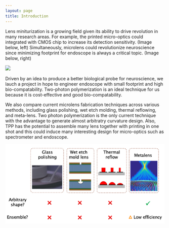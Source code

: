 ```yaml
---
layout: page
title: Introduction
---
```


Lens miniturization is a growing field given its ability to drive revolution in many research areas. For example, the printed micro-optics could integrated with CMOS chip to increase its detection sensitivity. (Image below, left) Simultaneously, microlens could revolutionize neuroscience since minimizing footprint for endoscope is always a critical topic. (Image below, right) 

![](/assets/img/introduction.png)

Driven by an idea to produce a better biological probe for neuroscience, we lauch a project in hope to engineer endoscope with small footprint and high bio-compatability. Two-photon polymerization is an ideal technique for us because it is cost-effective and good bio-compatability. 

We also compare current microlens fabrication techniques across various methods, including glass polishing, wet etch molding, thermal reflowing, and meta-lens. Two photon polymerization is the only current technique with the advantage to generate almost arbitratry curvature design. Also, TPP has the potential to assemble many lens together with printing in one shot and this could induce many interesting design for micro-optics such as spectrometer and endoscope.

![](/assets/img/compare.png)
